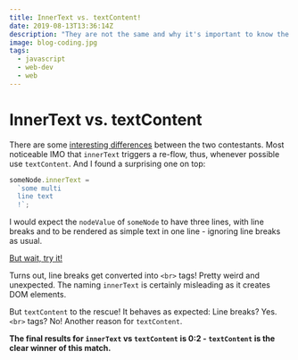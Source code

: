```yaml
---
title: InnerText vs. textContent!
date: 2019-08-13T13:36:14Z
description: "They are not the same and why it's important to know the difference. Spoiler alert: textContent FTW!"
image: blog-coding.jpg
tags:
  - javascript
  - web-dev
  - web
---
```

# InnerText vs. textContent

There are some
[interesting differences](https://developer.mozilla.org/en-US/docs/Web/API/Node/textContent#Differences_from_innerText)
between the two contestants.
Most noticeable IMO that `innerText` triggers a re-flow, thus, whenever possible use `textContent`.
And I found a surprising one on top:

```javascript
someNode.innerText =
  `some multi
  line text
  !`;
```

I would expect the `nodeValue` of `someNode` to have three lines, with line breaks and to be rendered as simple text in one line - ignoring line breaks as usual.

[But wait, try it!](https://jsfiddle.net/svub/zanLt037/3/)

Turns out, line breaks get converted into `<br>` tags!
Pretty weird and unexpected. The naming `innerText` is certainly misleading as it creates DOM elements.

But `textContent` to the rescue!
It behaves as expected: Line breaks? Yes. `<br>` tags? No!
Another reason for `textContent`.

**The final results for `innerText` vs `textContent` is 0:2 - `textContent` is the clear winner of this match.**
